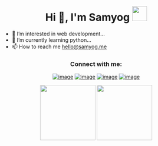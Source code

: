 <h1 align="center">Hi 👋, I'm Samyog <img height="40" src="https://emoji.gg/assets/emoji/7333-parrotdance.gif"></h1>
<!-- <h3 align="center">A passionate Python and Front-End  developer</h3> -->

- 👀 I’m interested in web development...
- 🌱 I’m currently learning python...
- 📫 How to reach me hello@samyog.me




<h3 align="center">Connect with me:</h3>
<div align="center">

[![image](https://img.shields.io/badge/LinkedIn-0077B5?style=for-the-badge&logo=linkedin&logoColor=white)](https://www.linkedin.com/in/samyogkhatiwada/)
[![image](https://img.shields.io/badge/Instagram-E4405F?style=for-the-badge&logo=instagram&logoColor=white)](https://www.instagram.com/samyogkhatiwadaa/)
[![image](https://img.shields.io/badge/Twitter-1DA1F2?style=for-the-badge&logo=twitter&logoColor=white)](https://twitter.com/samyognp)
[![image](https://img.shields.io/badge/Gmail-D14836?style=for-the-badge&logo=gmail&logoColor=white)](mailto:hello@samyog.me)
  
</div>


<p align= "center">
  <img height= "150" src="https://github-readme-stats.vercel.app/api?username=samyogkhatiwada&theme=react&show_icons=true&include_all_commits=true" />
  <img height= "150" src="https://github-readme-stats.vercel.app/api/top-langs/?username=samyogkhatiwada&theme=react&layout=compact" />
</p>


